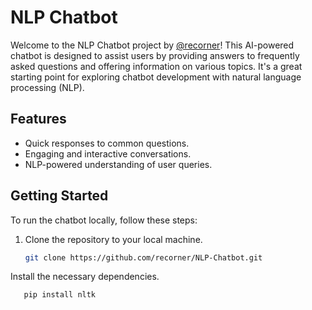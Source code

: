 # NLP Chatbot

Welcome to the NLP Chatbot project by [@recorner](https://github.com/recorner)! This AI-powered chatbot is designed to assist users by providing answers to frequently asked questions and offering information on various topics. It's a great starting point for exploring chatbot development with natural language processing (NLP).

## Features

- Quick responses to common questions.
- Engaging and interactive conversations.
- NLP-powered understanding of user queries.

## Getting Started

To run the chatbot locally, follow these steps:

1. Clone the repository to your local machine.
   ```bash
   git clone https://github.com/recorner/NLP-Chatbot.git

 Install the necessary dependencies.
   ```bash
      pip install nltk











